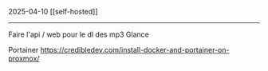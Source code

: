 2025-04-10
[[self-hosted]]

---

Faire l'api / web pour le dl des mp3
Glance

Portainer 
https://credibledev.com/install-docker-and-portainer-on-proxmox/